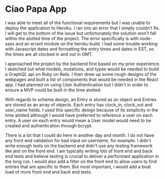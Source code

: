 # Ciao Papa App

I was able to meet all of the functional requirements but I was unable to deploy the application to Heroku. I ran into an error that I simply couldn't fix. I will get to the bottom of the issue but unfortunately the solution won't fall within the alotted time of the project. The error specifically is with node-sass and an errant module on the heroku build. I had some trouble working with Javascript dates and formatting the entry times and dates in EST, so the times are all clocked in and out in GMT.

I approached the project by the backend first based on my prior experience. I sketched out what models, mutations, and types would be needed to build a GraphQL api on Ruby on Rails. I then drew up some rough designs of the webpages and built a list of components that would be needed in the React app. I had planned on using User Authentication but I didn't in order to ensure a MVP could be built in the time alotted. 

With regards to schema design, an Entry is stored as an object and Entries are stored as an array of objects. Each entry has clock_in, clock_out and user_name fields. I used this specific design because of its simplicity in the time alotted although I would have preferred to reference a user on each entry. A user on each entry would mean a User model would need to be created and authentication through bcrypt.

There is a lot that I could do here in another day and month. I do not have any front end validation for bad input on username, for example. I didn't write enough tests on the backend and didn't use any testing framework like jest on the front end. I am typically writing lots of front end and back end tests and believe testing is crucial to deliver a performant application in the long run. I would also add a filter on the front end to allow users to find entries that are specific to them. But most important, i would add a boat load of more front end and back end tests.

